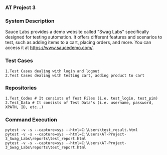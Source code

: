 ### AT Project 3
### System Description
Sauce Labs provides a demo website called "Swag Labs" specifically designed for testing automation. It offers different features and scenarios to test, such as adding items to a cart, placing orders, and more. You can access it at https://www.saucedemo.com/.

### Test Cases
```
1.Test Cases dealing with login and logout
2.Test Cases dealing with testing cart, adding product to cart
```

### Repositories
```
1.Test_Codes # It consists of Test Files (i.e. test_login, test_pim)
2.Test_Data # It consists of Test Data's (i.e. username, password, XPATH, ID, etc.,)
```

### Command Execution
```
pytest -v -s --capture=sys --html=C:\Users\test_result.html
pytest -v -s --capture=sys --html=C:\Users\AT-Project-3_Swag_Labs\reports\test_report.html
pytest -v -s --capture=sys --html=C:\Users\AT-Project-3_Swag_Labs\reports\test_report.html
```
